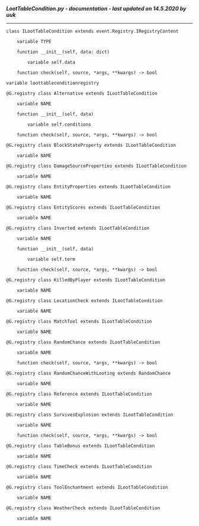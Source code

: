 ***LootTableCondition.py - documentation - last updated on 14.5.2020 by uuk***
___

    class ILootTableCondition extends event.Registry.IRegistryContent

        variable TYPE

        function __init__(self, data: dict)

            variable self.data

        function check(self, source, *args, **kwargs) -> bool

    variable loottableconditionregistry

    @G.registry class Alternative extends ILootTableCondition

        variable NAME

        function __init__(self, data)

            variable self.conditions

        function check(self, source, *args, **kwargs) -> bool

    @G.registry class BlockStateProperty extends ILootTableCondition

        variable NAME

    @G.registry class DamageSourceProperties extends ILootTableCondition

        variable NAME

    @G.registry class EntityProperties extends ILootTableCondition

        variable NAME

    @G.registry class EntityScores extends ILootTableCondition

        variable NAME

    @G.registry class Inverted extends ILootTableCondition

        variable NAME

        function __init__(self, data)

            variable self.term

        function check(self, source, *args, **kwargs) -> bool

    @G.registry class KilledByPlayer extends ILootTableCondition

        variable NAME

    @G.registry class LocationCheck extends ILootTableCondition

        variable NAME

    @G.registry class MatchTool extends ILootTableCondition

        variable NAME

    @G.registry class RandomChance extends ILootTableCondition

        variable NAME

        function check(self, source, *args, **kwargs) -> bool

    @G.registry class RandomChanceWithLooting extends RandomChance

        variable NAME

    @G.registry class Reference extends ILootTableCondition

        variable NAME

    @G.registry class SurvivesExplosion extends ILootTableCondition

        variable NAME

        function check(self, source, *args, **kwargs) -> bool

    @G.registry class TableBonus extends ILootTableCondition

        variable NAME

    @G.registry class TimeCheck extends ILootTableCondition

        variable NAME

    @G.registry class ToolEnchantment extends ILootTableCondition

        variable NAME

    @G.registry class WeatherCheck extends ILootTableCondition

        variable NAME